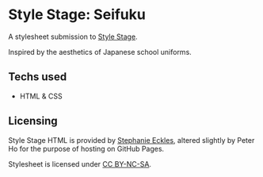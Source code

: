 # Style Stage: Seifuku

A stylesheet submission to [Style Stage](https://stylestage.dev/).

Inspired by the aesthetics of Japanese school uniforms.

## Techs used

- HTML & CSS

## Licensing

Style Stage HTML is provided by [Stephanie Eckles](https://github.com/5t3ph/), altered slightly by Peter Ho for the purpose of hosting on GitHub Pages.

Stylesheet is licensed under [CC BY-NC-SA](/LICENSE).